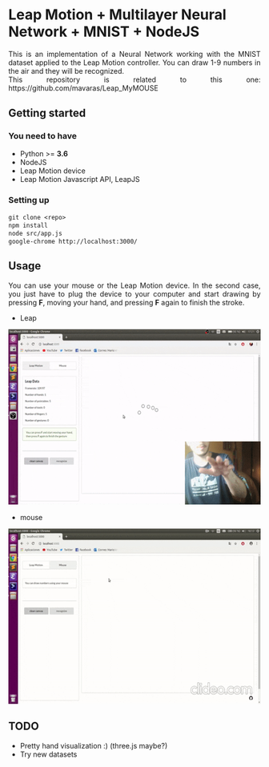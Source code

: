 # Leap Motion + Multilayer Neural Network + MNIST + NodeJS
<p align="justify">
This is an implementation of a Neural Network working with the MNIST dataset applied to the Leap Motion controller. 
You can draw 1-9 numbers in the air and they will be recognized.<br>
This repository is related to this one: https://github.com/mavaras/Leap_MyMOUSE
</p>

## Getting started
### You need to have
- Python >= **3.6**
- NodeJS
- Leap Motion device
- Leap Motion Javascript API, LeapJS

### Setting up
```
git clone <repo>
npm install
node src/app.js
google-chrome http://localhost:3000/
```

## Usage
<p align="justify">
You can use your mouse or the Leap Motion device. In the second case, you just have to plug the device to your computer and start drawing by pressing <strong>F</strong>, moving your hand, and pressing <strong>F</strong> again to finish the stroke.
</p>

- Leap
<p align="center">
  <img width="607" height="350" src="https://raw.githubusercontent.com/mavaras/Leap_NN_browser/master/readme_files/leap.gif">
</p>

- mouse
<p align="center">
  <img width="607" height="350" src="https://raw.githubusercontent.com/mavaras/Leap_NN_browser/master/readme_files/mouse.gif">
</p>


## TODO
- Pretty hand visualization :) (three.js maybe?)
- Try new datasets

